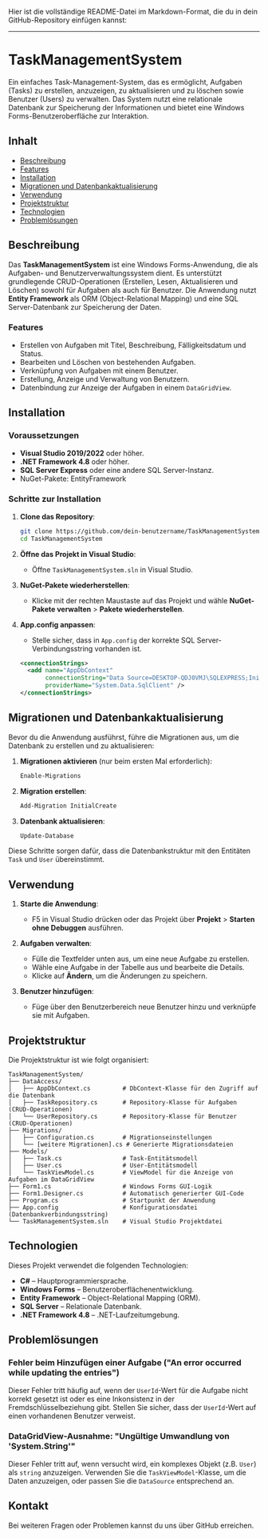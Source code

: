 Hier ist die vollständige README-Datei im Markdown-Format, die du in dein GitHub-Repository einfügen kannst:

---

# TaskManagementSystem

Ein einfaches Task-Management-System, das es ermöglicht, Aufgaben (Tasks) zu erstellen, anzuzeigen, zu aktualisieren und zu löschen sowie Benutzer (Users) zu verwalten. Das System nutzt eine relationale Datenbank zur Speicherung der Informationen und bietet eine Windows Forms-Benutzeroberfläche zur Interaktion.

## Inhalt

- [Beschreibung](#beschreibung)
- [Features](#features)
- [Installation](#installation)
- [Migrationen und Datenbankaktualisierung](#migrationen-und-datenbankaktualisierung)
- [Verwendung](#verwendung)
- [Projektstruktur](#projektstruktur)
- [Technologien](#technologien)
- [Problemlösungen](#problemlösungen)

## Beschreibung

Das **TaskManagementSystem** ist eine Windows Forms-Anwendung, die als Aufgaben- und Benutzerverwaltungssystem dient. Es unterstützt grundlegende CRUD-Operationen (Erstellen, Lesen, Aktualisieren und Löschen) sowohl für Aufgaben als auch für Benutzer. Die Anwendung nutzt **Entity Framework** als ORM (Object-Relational Mapping) und eine SQL Server-Datenbank zur Speicherung der Daten.

### Features

- Erstellen von Aufgaben mit Titel, Beschreibung, Fälligkeitsdatum und Status.
- Bearbeiten und Löschen von bestehenden Aufgaben.
- Verknüpfung von Aufgaben mit einem Benutzer.
- Erstellung, Anzeige und Verwaltung von Benutzern.
- Datenbindung zur Anzeige der Aufgaben in einem `DataGridView`.

## Installation

### Voraussetzungen

- **Visual Studio 2019/2022** oder höher.
- **.NET Framework 4.8** oder höher.
- **SQL Server Express** oder eine andere SQL Server-Instanz.
- NuGet-Pakete: EntityFramework

### Schritte zur Installation

1. **Clone das Repository**:
   
   ```bash
   git clone https://github.com/dein-benutzername/TaskManagementSystem.git
   cd TaskManagementSystem
   ```

2. **Öffne das Projekt in Visual Studio**:
   - Öffne `TaskManagementSystem.sln` in Visual Studio.

3. **NuGet-Pakete wiederherstellen**:
   - Klicke mit der rechten Maustaste auf das Projekt und wähle **NuGet-Pakete verwalten** > **Pakete wiederherstellen**.

4. **App.config anpassen**:
   - Stelle sicher, dass in `App.config` der korrekte SQL Server-Verbindungsstring vorhanden ist.
   
   ```xml
   <connectionStrings>
     <add name="AppDbContext" 
          connectionString="Data Source=DESKTOP-QDJ0VMJ\SQLEXPRESS;Initial Catalog=TaskManagementDB;Integrated Security=True" 
          providerName="System.Data.SqlClient" />
   </connectionStrings>
   ```

## Migrationen und Datenbankaktualisierung

Bevor du die Anwendung ausführst, führe die Migrationen aus, um die Datenbank zu erstellen und zu aktualisieren:

1. **Migrationen aktivieren** (nur beim ersten Mal erforderlich):

   ```powershell
   Enable-Migrations
   ```

2. **Migration erstellen**:

   ```powershell
   Add-Migration InitialCreate
   ```

3. **Datenbank aktualisieren**:

   ```powershell
   Update-Database
   ```

Diese Schritte sorgen dafür, dass die Datenbankstruktur mit den Entitäten `Task` und `User` übereinstimmt.

## Verwendung

1. **Starte die Anwendung**:
   - F5 in Visual Studio drücken oder das Projekt über **Projekt** > **Starten ohne Debuggen** ausführen.

2. **Aufgaben verwalten**:
   - Fülle die Textfelder unten aus, um eine neue Aufgabe zu erstellen.
   - Wähle eine Aufgabe in der Tabelle aus und bearbeite die Details.
   - Klicke auf **Ändern**, um die Änderungen zu speichern.

3. **Benutzer hinzufügen**:
   - Füge über den Benutzerbereich neue Benutzer hinzu und verknüpfe sie mit Aufgaben.

## Projektstruktur

Die Projektstruktur ist wie folgt organisiert:

```plaintext
TaskManagementSystem/
├── DataAccess/
│   ├── AppDbContext.cs         # DbContext-Klasse für den Zugriff auf die Datenbank
│   ├── TaskRepository.cs       # Repository-Klasse für Aufgaben (CRUD-Operationen)
│   └── UserRepository.cs       # Repository-Klasse für Benutzer (CRUD-Operationen)
├── Migrations/
│   ├── Configuration.cs        # Migrationseinstellungen
│   └── [weitere Migrationen].cs # Generierte Migrationsdateien
├── Models/
│   ├── Task.cs                 # Task-Entitätsmodell
│   ├── User.cs                 # User-Entitätsmodell
│   └── TaskViewModel.cs        # ViewModel für die Anzeige von Aufgaben im DataGridView
├── Form1.cs                    # Windows Forms GUI-Logik
├── Form1.Designer.cs           # Automatisch generierter GUI-Code
├── Program.cs                  # Startpunkt der Anwendung
├── App.config                  # Konfigurationsdatei (Datenbankverbindungsstring)
└── TaskManagementSystem.sln    # Visual Studio Projektdatei
```

## Technologien

Dieses Projekt verwendet die folgenden Technologien:

- **C#** – Hauptprogrammiersprache.
- **Windows Forms** – Benutzeroberflächenentwicklung.
- **Entity Framework** – Object-Relational Mapping (ORM).
- **SQL Server** – Relationale Datenbank.
- **.NET Framework 4.8** – .NET-Laufzeitumgebung.

## Problemlösungen

### Fehler beim Hinzufügen einer Aufgabe ("An error occurred while updating the entries")

Dieser Fehler tritt häufig auf, wenn der `UserId`-Wert für die Aufgabe nicht korrekt gesetzt ist oder es eine Inkonsistenz in der Fremdschlüsselbeziehung gibt. Stellen Sie sicher, dass der `UserId`-Wert auf einen vorhandenen Benutzer verweist.

### DataGridView-Ausnahme: "Ungültige Umwandlung von 'System.String'"

Dieser Fehler tritt auf, wenn versucht wird, ein komplexes Objekt (z.B. `User`) als `string` anzuzeigen. Verwenden Sie die `TaskViewModel`-Klasse, um die Daten anzuzeigen, oder passen Sie die `DataSource` entsprechend an.

## Kontakt

Bei weiteren Fragen oder Problemen kannst du uns über GitHub erreichen.
